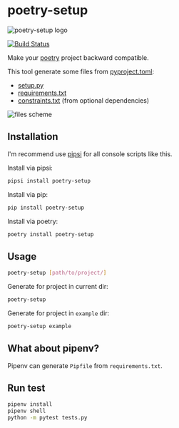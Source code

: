 # poetry-setup

![poetry-setup logo](assets/logo.png)

[![Build Status](https://travis-ci.org/orsinium/poetry-setup.svg?branch=master)](https://travis-ci.org/orsinium/poetry-setup)

Make your [poetry](https://poetry.eustace.io/) project backward compatible.

This tool generate some files from [pyproject.toml](https://poetry.eustace.io/docs/pyproject/):
* [setup.py](https://packaging.python.org/tutorials/packaging-projects/#creating-setup-py)
* [requirements.txt](https://pip.pypa.io/en/stable/user_guide/#requirements-files)
* [constraints.txt](https://pip.pypa.io/en/stable/user_guide/#constraints-files) (from optional dependencies)

![files scheme](assets/scheme.png)

## Installation

I'm recommend use [pipsi](https://github.com/mitsuhiko/pipsi) for all console scripts like this.

Install via pipsi:

```bash
pipsi install poetry-setup
```

Install via pip:

```bash
pip install poetry-setup
```

Install via poetry:

```bash
poetry install poetry-setup
```


## Usage

```bash
poetry-setup [path/to/project/]
```

Generate for project in current dir:

```bash
poetry-setup
```

Generate for project in `example` dir:

```bash
poetry-setup example
```

## What about pipenv?

Pipenv can generate `Pipfile` from `requirements.txt`.

## Run test

```bash
pipenv install
pipenv shell
python -m pytest tests.py
```
